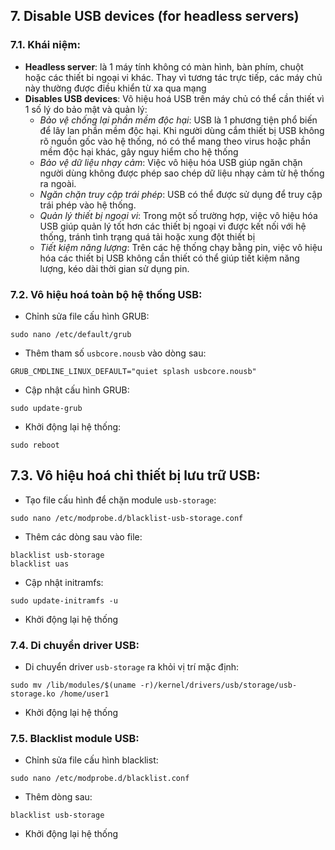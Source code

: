 ## 7. Disable USB devices (for headless servers)
### 7.1. Khái niệm:
- **Headless server**: là 1 máy tính không có màn hình, bàn phím, chuột hoặc các thiết bi ngoại vi khác. Thay vì tương tác trực tiếp, các máy chủ này thường được điều khiển từ xa qua mạng
- **Disables USB devices**: Vô hiệu hoá USB trên máy chủ có thể cần thiết vì 1 số lý do bảo mật và quản lý:
  - *Bảo vệ chống lại phần mềm độc hại*: USB là 1 phương tiện phổ biến để lây lan phần mềm độc hại. Khi người dùng cắm thiết bị USB không rõ nguồn gốc vào hệ thống, nó có thể mang theo virus hoặc phần mềm độc hại khác, gây nguy hiểm cho hệ thống
  - *Bảo vệ dữ liệu nhạy cảm*: Việc vô hiệu hóa USB giúp ngăn chặn người dùng không được phép sao chép dữ liệu nhạy cảm từ hệ thống ra ngoài.
  - *Ngăn chặn truy cập trái phép*: USB có thể được sử dụng để truy cập trái phép vào hệ thống.
  - *Quản lý thiết bị ngoại vi*: Trong một số trường hợp, việc vô hiệu hóa USB giúp quản lý tốt hơn các thiết bị ngoại vi được kết nối với hệ thống, tránh tình trạng quá tải hoặc xung đột thiết bị
  - *Tiết kiệm năng lượng*: Trên các hệ thống chạy bằng pin, việc vô hiệu hóa các thiết bị USB không cần thiết có thể giúp tiết kiệm năng lượng, kéo dài thời gian sử dụng pin.

### 7.2. Vô hiệu hoá toàn bộ hệ thống USB:
- Chỉnh sửa file cấu hình GRUB:
```
sudo nano /etc/default/grub
```
- Thêm tham số `usbcore.nousb` vào dòng sau:
```
GRUB_CMDLINE_LINUX_DEFAULT="quiet splash usbcore.nousb"
```
- Cập nhật cấu hình GRUB:
```
sudo update-grub
```
- Khởi động lại hệ thống:
```
sudo reboot
```
## 7.3. Vô hiệu hoá chỉ thiết bị lưu trữ USB:
- Tạo file cấu hình để chặn module `usb-storage`:
```
sudo nano /etc/modprobe.d/blacklist-usb-storage.conf
```
- Thêm các dòng sau vào file:
```
blacklist usb-storage
blacklist uas
```
- Cập nhật initramfs:
```
sudo update-initramfs -u
```
- Khởi động lại hệ thống

### 7.4. Di chuyển driver USB:
- Di chuyển driver `usb-storage` ra khỏi vị trí mặc định:
```
sudo mv /lib/modules/$(uname -r)/kernel/drivers/usb/storage/usb-storage.ko /home/user1
```
- Khởi động lại hệ thống

### 7.5. Blacklist module USB:
- Chỉnh sửa file cấu hình blacklist:
```
sudo nano /etc/modprobe.d/blacklist.conf
```
- Thêm dòng sau:
```
blacklist usb-storage
```
- Khởi động lại hệ thống
